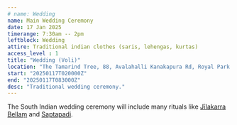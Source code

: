 ```yaml
---
# name: Wedding
name: Main Wedding Ceremony
date: 17 Jan 2025
timerange: 7:30am -- 2pm
leftblock: Wedding
attire: Traditional indian clothes (saris, lehengas, kurtas)
access_level : 1
title: "Wedding (Voli)"
location: "The Tamarind Tree, 88, Avalahalli Kanakapura Rd, Royal Park Residency Layout, JP Nagar 9th Phase, J. P. Nagar, Bengaluru, Karnataka 560108, India"
start: "20250117T020000Z"
end: "20250117T083000Z"
desc: "Traditional wedding ceremony."
---
```


The South Indian wedding ceremony will include many rituals like 
[Jīlakarra Bellaṃ](https://www.thetamarindtree.in/blog/jeelakarra-bellam-ritual/)
and
[Saptapadi](https://www.thetamarindtree.in/blog/saptapadi-saat-phere/). 
